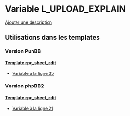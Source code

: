# Variable L_UPLOAD_EXPLAIN
[Ajouter une description](https://fa-tvars.appspot.com/var/L_UPLOAD_EXPLAIN)

## Utilisations dans les templates

### Version PunBB

#### [Template rpg_sheet_edit](punbb/rpg_sheet_edit.md#readme)
* [Variable &agrave; la ligne 35](../punbb/rpg_sheet_edit.tpl#L35)

### Version phpBB2

#### [Template rpg_sheet_edit](subsilver/rpg_sheet_edit.md#readme)
* [Variable &agrave; la ligne 21](../subsilver/rpg_sheet_edit.tpl#L21)
